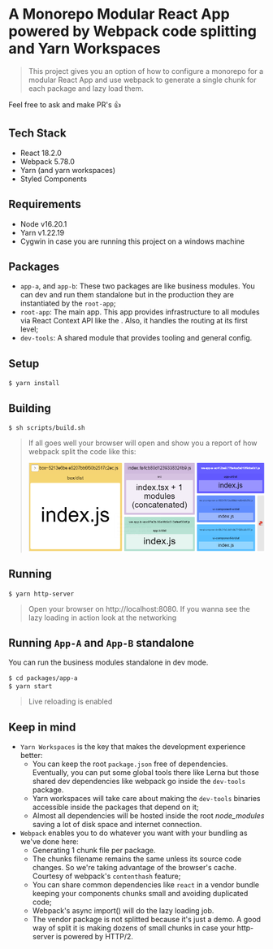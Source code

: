 # A Monorepo Modular React App powered by Webpack code splitting and Yarn Workspaces

> This project gives you an option of how to configure a monorepo for a modular React App and use webpack to generate a single chunk for each package and lazy load them.

Feel free to ask and make PR's 👍

## Tech Stack
* React 18.2.0
* Webpack 5.78.0
* Yarn (and yarn workspaces)
* Styled Components

## Requirements
* Node v16.20.1
* Yarn v1.22.19
* Cygwin in case you are running this project on a windows machine

## Packages
* `app-a`, and `app-b`: These two packages are like business modules. You can dev and run them standalone but in the production they are instantiated by the `root-app`;
* `root-app`: The main app. This app provides infrastructure to all modules via React Context API like the <Theme/> . Also, it handles the routing at its first level;
* `dev-tools`: A shared module that provides tooling and general config.


## Setup
```
$ yarn install
```

## Building

```
$ sh scripts/build.sh
```
> If all goes well your browser will open and show you a report of how webpack split the code like this:
> 
> ![terminal result](./readme-assets/report.png "Terminal result")


## Running
```
$ yarn http-server
```
> Open your browser on http://localhost:8080. If you wanna see the lazy loading in action look at the networking 

## Running `App-A` and `App-B` standalone
You can run the business modules standalone in dev mode.
```
$ cd packages/app-a
$ yarn start
```
> Live reloading is enabled

## Keep in mind
  * `Yarn Workspaces` is the key that makes the development experience better:
    * You can keep the root `package.json` free of dependencies. Eventually, you can put some global tools there like Lerna but those shared dev dependencies like webpack go inside the `dev-tools` package.
    * Yarn workspaces will take care about making the `dev-tools` binaries accessible inside the packages that depend on it;
    * Almost all dependencies will be hosted inside the root _node_modules_ saving a lot of disk space and internet connection.
  * `Webpack` enables you to do whatever you want with your bundling as we've done here:
    * Generating 1 chunk file per package.
    * The chunks filename remains the same unless its source code changes. So we're taking advantage of the browser's cache. Courtesy of webpack's `contenthash` feature;
    * You can share common dependencies like `react` in a vendor bundle keeping your components chunks small and avoiding duplicated code;
    * Webpack's async import() will do the lazy loading job.
    * The vendor package is not splitted because it's just a demo. A good way of split it is making dozens of small chunks in case your http-server is powered by HTTP/2.
    

